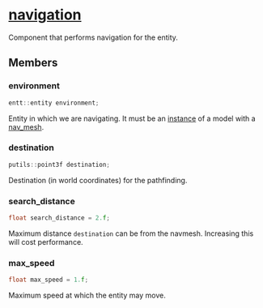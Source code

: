 # [navigation](navigation.hpp)

Component that performs navigation for the entity.

## Members

### environment

```cpp
entt::entity environment;
```
Entity in which we are navigating. It must be an [instance](../../instance/data/instance.md) of a model with a [nav_mesh](nav_mesh.md).

### destination

```cpp
putils::point3f destination;
```
Destination (in world coordinates) for the pathfinding.

### search_distance

```cpp
float search_distance = 2.f;
```
Maximum distance `destination` can be from the navmesh. Increasing this will cost performance.

### max_speed

```cpp
float max_speed = 1.f;
```

Maximum speed at which the entity may move.